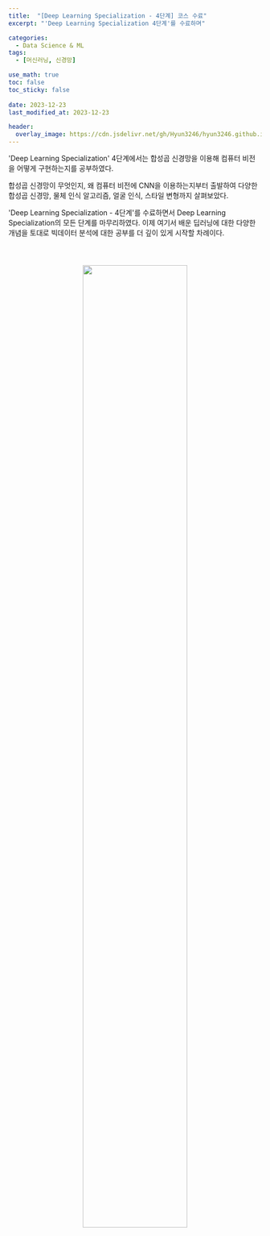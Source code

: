 ```yaml
---
title:  "[Deep Learning Specialization - 4단계] 코스 수료"
excerpt: "'Deep Learning Specialization 4단계'를 수료하며"

categories:
  - Data Science & ML
tags:
  - [머신러닝, 신경망]

use_math: true
toc: false
toc_sticky: false
 
date: 2023-12-23
last_modified_at: 2023-12-23

header:
  overlay_image: https://cdn.jsdelivr.net/gh/Hyun3246/hyun3246.github.io@master/image/overlay image/andrew ng 4.jpg
---
```

'Deep Learning Specialization' 4단계에서는 합성곱 신경망을 이용해 컴퓨터 비전을 어떻게 구현하는지를 공부하였다.

합성곱 신경망이 무엇인지, 왜 컴퓨터 비전에 CNN을 이용하는지부터 출발하여 다양한 합성곱 신경망, 물체 인식 알고리즘, 얼굴 인식, 스타일 변형까지 살펴보았다.

'Deep Learning Specialization - 4단계'를 수료하면서 Deep Learning Specialization의 모든 단계를 마무리하였다. 이제 여기서 배운 딥러닝에 대한 다양한 개념을 토대로 빅데이터 분석에 대한 공부를 더 깊이 있게 시작할 차례이다.

<br/>
<figure style="display:block; text-align:center;">
  <img src="https://cdn.jsdelivr.net/gh/Hyun3246/hyun3246.github.io@master/image/Deep Learning Specialization/코스4 수료증.png"
       style="width: 70%; height: auto; margin:10px">
</figure>
<br/>
